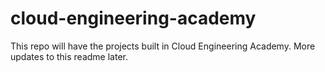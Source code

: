 # cloud-engineering-academy

This repo will have the projects built in Cloud Engineering Academy.
More updates to this readme later.
